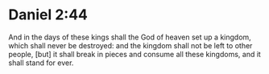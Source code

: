 # Daniel 2:44

And in the days of these kings shall the God of heaven set up a kingdom, which shall never be destroyed: and the kingdom shall not be left to other people, [but] it shall break in pieces and consume all these kingdoms, and it shall stand for ever.